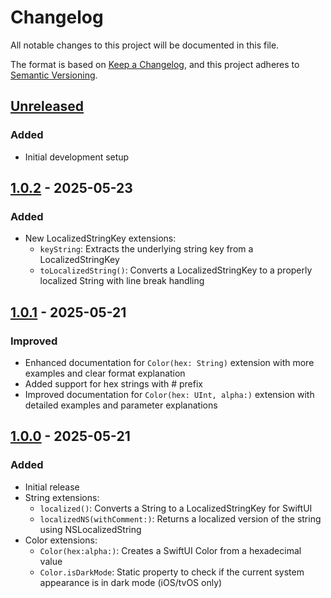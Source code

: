 # Changelog

All notable changes to this project will be documented in this file.

The format is based on [Keep a Changelog](https://keepachangelog.com/en/1.0.0/),
and this project adheres to [Semantic Versioning](https://semver.org/spec/v2.0.0.html).

## [Unreleased]

### Added
- Initial development setup

## [1.0.2] - 2025-05-23

### Added
- New LocalizedStringKey extensions:
  - `keyString`: Extracts the underlying string key from a LocalizedStringKey
  - `toLocalizedString()`: Converts a LocalizedStringKey to a properly localized String with line break handling

## [1.0.1] - 2025-05-21

### Improved
- Enhanced documentation for `Color(hex: String)` extension with more examples and clear format explanation
- Added support for hex strings with # prefix
- Improved documentation for `Color(hex: UInt, alpha:)` extension with detailed examples and parameter explanations

## [1.0.0] - 2025-05-21

### Added
- Initial release
- String extensions:
  - `localized()`: Converts a String to a LocalizedStringKey for SwiftUI
  - `localizedNS(withComment:)`: Returns a localized version of the string using NSLocalizedString
- Color extensions:
  - `Color(hex:alpha:)`: Creates a SwiftUI Color from a hexadecimal value
  - `Color.isDarkMode`: Static property to check if the current system appearance is in dark mode (iOS/tvOS only)

[Unreleased]: https://github.com/nothing-to-add/swift-custom-extensions/compare/v1.0.2...HEAD
[1.0.2]: https://github.com/nothing-to-add/swift-custom-extensions/compare/v1.0.1...v1.0.2
[1.0.1]: https://github.com/nothing-to-add/swift-custom-extensions/compare/v1.0.0...v1.0.1
[1.0.0]: https://github.com/nothing-to-add/swift-custom-extensions/releases/tag/v1.0.0
